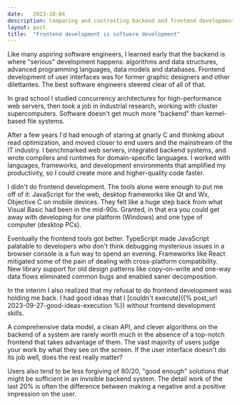 ```yaml
---
date:   2023-10-04
description: Comparing and contrasting backend and frontend development
layout: post
title:  "Frontend development is software development"
---
```


Like many aspiring software engineers, I learned early that the backend is where "serious" development happens: algorithms and data structures, advanced programming languages, data models and databases. Frontend development of user interfaces was for former graphic designers and other dilettantes. The best software engineers steered clear of all of that.

In grad school I studied concurrency architectures for high-performance web servers, then took a job in industrial research, working with cluster supercomputers. Software doesn't get much more "backend" than kernel-based file systems.

After a few years I'd had enough of staring at gnarly C and thinking about read optimization, and moved closer to end users and the mainstream of the IT industry. I benchmarked web servers, integrated backend systems, and wrote compilers and runtimes for domain-specific languages. I worked with languages, frameworks, and development environments that amplified my productivity, so I could create more and higher-quality code faster.

I didn't do frontend development. The tools alone were enough to put me off of it: JavaScript for the web, desktop frameworks like Qt and Wx, Objective C on mobile devices. They felt like a huge step back from what Visual Basic had been in the mid-90s. Granted, in that era you could get away with developing for one platform (Windows) and one type of computer (desktop PCs).

Eventually the frontend tools got better. TypeScript made JavaScript palatable to developers who don't think debugging mysterious issues in a browser console is a fun way to spend an evening. Frameworks like React mitigated some of the pain of dealing with cross-platform compatibility. New library support for old design patterns like copy-on-write and one-way data flows eliminated common bugs and enabled saner decomposition.

In the interim I also realized that my refusal to do frontend development was holding me back. I had good ideas that I [couldn't execute]({% post_url 2023-09-27-good-ideas-execution %}) without frontend development skills.

A comprehensive data model, a clean API, and clever algorithms on the backend of a system are rarely worth much in the absence of a top-notch frontend that takes advantage of them. The vast majority of users judge your work by what they see on the screen. If the user interface doesn't do its job well, does the rest really matter?

Users also tend to be less forgiving of 80/20, "good enough" solutions that might be sufficient in an invisible backend system. The detail work of the last 20% is often the difference between making a negative and a positive impression on the user.